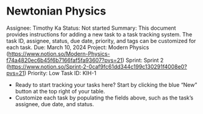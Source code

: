 # Newtonian Physics

Assignee: Timothy Ka
Status: Not started
Summary: This document provides instructions for adding a new task to a task tracking system. The task ID, assignee, status, due date, priority, and tags can be customized for each task.
Due: March 10, 2024
Project: Modern Physics (https://www.notion.so/Modern-Physics-f74a4820ec6b45f6b7166faf5fa93607?pvs=21)
Sprint: Sprint 2 (https://www.notion.so/Sprint-2-0caf9fc61dd344c199c130291f4008e0?pvs=21)
Priority: Low
Task ID: KIH-1

- Ready to start tracking your tasks here? Start by clicking the blue “New” button at the top right of your table.
- Customize each task by populating the fields above, such as the task’s assignee, due date, and status.